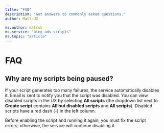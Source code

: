 ```yaml
---
title: "FAQ"
description: "Get answers to commonly asked questions."
author: Matt-UX

ms.author: matrob
ms.service: "bing-ads-scripts"
ms.topic: "article"
---
```


# FAQ

## Why are my scripts being paused?

If your script generates too many failures, the service automatically disables it. Email is sent to notify you that the script was disabled. You can view disabled scripts in the UX by selecting **All scripts** (the dropdown list next to **Create script** contains **All but disabled scripts** and **All scripts**). Disabled scripts have a red dash (-) in the left column. 

Before enabling the script and running it again, you must fix the script errors; otherwise, the service will continue disabling it.

